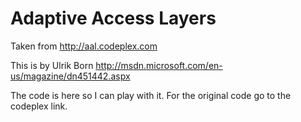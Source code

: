 Adaptive Access Layers
=============================

Taken from http://aal.codeplex.com

This is by Ulrik Born
http://msdn.microsoft.com/en-us/magazine/dn451442.aspx

The code is here so I can play with it. 
For the original code go to the codeplex link.

